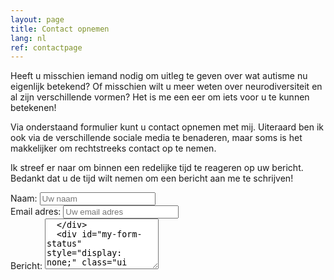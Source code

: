 ```yaml
---
layout: page
title: Contact opnemen
lang: nl
ref: contactpage
---
```

<p>Heeft u misschien iemand nodig om uitleg te geven over wat autisme nu eigenlijk betekend? Of misschien wilt u meer weten over neurodiversiteit en al zijn verschillende vormen? Het is me een eer om iets voor u te kunnen betekenen!</p>
<p>Via onderstaand formulier kunt u contact opnemen met mij. Uiteraard ben ik ook via de verschillende sociale media te benaderen, maar soms is het makkelijker om rechtstreeks contact op te nemen.</p>
<p>Ik streef er naar om binnen een redelijke tijd te reageren op uw bericht. Bedankt dat u de tijd wilt nemen om een bericht aan me te schrijven!</p>

<form class="ui form" id="my-form"
  action="https://formspree.io/xwkblaje"
  method="POST"
>
  <div class="field">
    <label>Naam:</label>
    <input type="text" name="name" placeholder="Uw naam" />
  </div>
  <div class="field">
    <label>Email adres:</label>
    <input type="email" name="email" placeholder="Uw email adres" />
  </div>
  <div class="field">
    <label>Bericht:</label>
    <textarea rows="5" name="message" placeholder="Uw bericht..."/>
  </div>
  <div id="my-form-status" style="display: none;" class="ui message">
    <div class="header"></div>
    <p></p>
  </div>
  <input type="hidden" name="\_subject" value="Nieuw bericht!" />
  <input type="hidden" name="\_language" value="nl" />
  <button class="ui button" id="my-form-button">Verstuur!</button>
  <p ></p>
</form>

<!-- Place this script at the end of the body tag -->

<script>
  window.addEventListener("DOMContentLoaded", function() {

    // get the form elements defined in your form HTML above

    var form = document.getElementById("my-form");
    var button = document.getElementById("my-form-button");
    var status = document.getElementById("my-form-status");

    // Success and Error functions for after the form is submitted

    function success() {
      form.reset();
      button.style = "display: none ";
      // status.innerHTML = "Bedankt voor uw bericht!";
      $('#my-form-status').addClass('success');
      $('#my-form-status div.header').text('Bedankt!');
      $('#my-form-status p').text('Bedankt voor uw bericht!');
      $('#my-form-status').show();

    }

    function error() {
      // status.innerHTML = "Oops! Er was een probleem bij het versturen.";
      $('#my-form-status').addClass('error');
      $('#my-form-status div.header').text('Helaas!');
      $('#my-form-status p').text('Er was een probleem bij het versturen van uw bericht!');
      $('#my-form-status').show();
    }

    // handle the form submission event

    form.addEventListener("submit", function(ev) {
      ev.preventDefault();
      $('my-form').addClass('loading');
      var data = new FormData(form);
      ajax(form.method, form.action, data, success, error);
    });
  });

  // helper function for sending an AJAX request

  function ajax(method, url, data, success, error) {
    var xhr = new XMLHttpRequest();
    xhr.open(method, url);
    xhr.setRequestHeader("Accept", "application/json");
    xhr.onreadystatechange = function() {
      if (xhr.readyState !== XMLHttpRequest.DONE) return;
      if (xhr.status === 200) {
        success(xhr.response, xhr.responseType);
        $('my-form').removeClass('loading');
      } else {
        error(xhr.status, xhr.response, xhr.responseType);
        $('my-form').removeClass('loading');
      }
    };
    xhr.send(data);
  }
</script>
